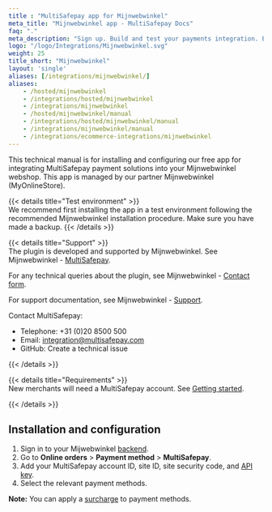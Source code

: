 ```yaml
---
title : "MultiSafepay app for Mijnwebwinkel"
meta_title: "Mijnwebwinkel app - MultiSafepay Docs"
faq: "."
meta_description: "Sign up. Build and test your payments integration. Explore our products and services. Use our API reference, SDKs, and wrappers. Get support."
logo: "/logo/Integrations/Mijnwebwinkel.svg"
weight: 25
title_short: "Mijnwebwinkel"
layout: 'single'
aliases: [/integrations/mijnwebwinkel/]
aliases: 
    - /hosted/mijnwebwinkel
    - /integrations/hosted/mijnwebwinkel
    - /integrations/mijnwebwinkel
    - /hosted/mijnwebwinkel/manual
    - /integrations/hosted/mijnwebwinkel/manual
    - /integrations/mijnwebwinkel/manual
    - /integrations/ecommerce-integrations/mijnwebwinkel
---
```

This technical manual is for installing and configuring our free app for integrating MultiSafepay payment solutions into your Mijnwebwinkel webshop. This app is managed by our partner Mijnwebwinkel (MyOnlineStore).

{{< details title="Test environment" >}}
&nbsp;  
We recommend first installing the app in a test environment following the recommended Mijnwebwinkel installation procedure. Make sure you have made a backup.
{{< /details >}}

{{< details title="Support" >}}
&nbsp;  
The plugin is developed and supported by Mijnwebwinkel. See Mijnwebwinkel - [MultiSafepay](https://www.mijnwebwinkel.nl/partner/multisafepay).

For any technical queries about the plugin, see Mijnwebwinkel - [Contact form](https://www.mijnwebwinkel.nl/contactformulier).

For support documentation, see Mijnwebwinkel - [Support](https://www.mijnwebwinkel.nl/support).

Contact MultiSafepay:

- Telephone: +31 (0)20 8500 500
- Email: <integration@multisafepay.com>
- GitHub: Create a technical issue

{{< /details >}}

{{< details title="Requirements" >}}
&nbsp;  
New merchants will need a MultiSafepay account.  See [Getting started](/getting-started/).

{{< /details >}}

## Installation and configuration

1. Sign in to your Mijwebwinkel [backend](/getting-started/glossary/#backend).
2. Go to **Online orders** > **Payment method** > **MultiSafepay**.
2. Add your MultiSafepay account ID, site ID, site security code, and [API key](/faq/general/multisafepay-glossary/#api-key).
6. Select the relevant payment methods.

**Note:** You can apply a [surcharge](/security-and-legal/payment-regulations/about-surcharges/) to payment methods.

